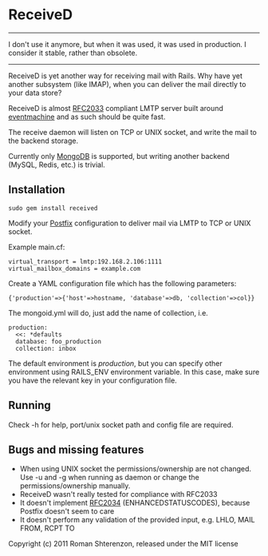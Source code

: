 ReceiveD
========

***
I don't use it anymore, but when it was used, it was used in production.
I consider it stable, rather than obsolete.
***

ReceiveD is yet another way for receiving mail with Rails.
Why have yet another subsystem (like IMAP), when you can deliver the mail
directly to your data store?

ReceiveD is almost [RFC2033][1] compliant LMTP server built around
[eventmachine][2] and as such should be quite fast.

The receive daemon will listen on TCP or UNIX socket, and write the mail
to the backend storage.

Currently only [MongoDB][3] is supported, but writing another backend
(MySQL, Redis, etc.) is trivial.


Installation
------------
`sudo gem install received`

Modify your [Postfix][4] configuration to deliver mail via LMTP to TCP or UNIX socket.

Example main.cf:

    virtual_transport = lmtp:192.168.2.106:1111
    virtual_mailbox_domains = example.com

Create a YAML configuration file which has the following parameters:

    {'production'=>{'host'=>hostname, 'database'=>db, 'collection'=>col}}

The mongoid.yml will do, just add the name of collection, i.e.

    production:
      <<: *defaults
      database: foo_production
      collection: inbox

The default environment is *production*, but you can specify other environment
using RAILS_ENV environment variable.
In this case, make sure you have the relevant key in your configuration file.


Running
-------
Check -h for help, port/unix socket path and config file are required.


Bugs and missing features
-------------------------

* When using UNIX socket the permissions/ownership are not changed. Use -u and -g when running
  as daemon or change the permissions/ownership manually.
* ReceiveD wasn't really tested for compliance with RFC2033
* It doesn't implement [RFC2034][5] (ENHANCEDSTATUSCODES), because Postfix doesn't seem to care
* It doesn't perform any validation of the provided input, e.g. LHLO, MAIL FROM, RCPT TO

[1]: http://tools.ietf.org/html/rfc2033
[2]: http://rubyeventmachine.com/
[3]: http://www.mongodb.org/
[4]: http://www.postfix.org/
[5]: http://tools.ietf.org/html/rfc2034

Copyright (c) 2011 Roman Shterenzon, released under the MIT license
